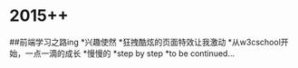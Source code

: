 # 2015++
##前端学习之路ing
*兴趣使然
*狂拽酷炫的页面特效让我激动
*从w3cschool开始，一点一滴的成长
*慢慢的
*step by step
*to be continued...
